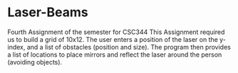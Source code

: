 # Laser-Beams
Fourth Assignment of the semester for CSC344
This Assignment required us to build a grid of 10x12. The user enters a position of the laser on the y-index, and
a list of obstacles (position and size). The program then provides a list of locations to place mirrors and reflect
the laser around the person (avoiding objects).
